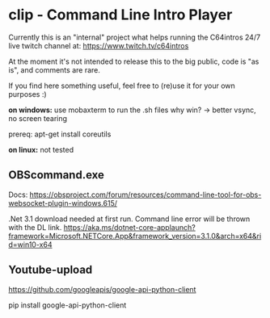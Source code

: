 # clip - Command Line Intro Player

Currently this is an "internal" project what helps running the C64intros 24/7 live twitch channel at:
https://www.twitch.tv/c64intros

At the moment it's not intended to release this to the big public, code is "as is", and comments are rare.

If you find here something useful, feel free to (re)use it for your own purposes :)

 
**on windows:**
use mobaxterm to run the .sh files
why win? -> better vsync, no screen tearing

prereq:
apt-get install coreutils


**on linux:**
not tested

## OBScommand.exe

Docs:
https://obsproject.com/forum/resources/command-line-tool-for-obs-websocket-plugin-windows.615/

.Net 3.1 download needed at first run. Command line error will be thrown with the DL link.
https://aka.ms/dotnet-core-applaunch?framework=Microsoft.NETCore.App&framework_version=3.1.0&arch=x64&rid=win10-x64

## Youtube-upload

https://github.com/googleapis/google-api-python-client

pip install google-api-python-client


